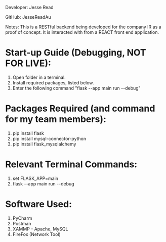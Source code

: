 Developer: Jesse Read

GitHub: JesseReadAu

Notes:  This is a RESTful backend being developed for the company IR as a proof of concept. It is interacted with
        from a REACT front end application.

# **Start-up Guide (Debugging, NOT FOR LIVE):**
1. Open folder in a terminal.
2. Install required packages, listed below.
3. Enter the following command "flask --app main run --debug"

# **Packages Required (and command for my team members):**
1. pip install flask
2. pip install mysql-connector-python
3. pip install flask_mysqlalchemy

# **Relevant Terminal Commands:**
1. set FLASK_APP=main
2. flask --app main run --debug


# **Software Used:**
1. PyCharm
2. Postman
3. XAMMP - Apache, MySQL
4. FireFox (Network Tool)
